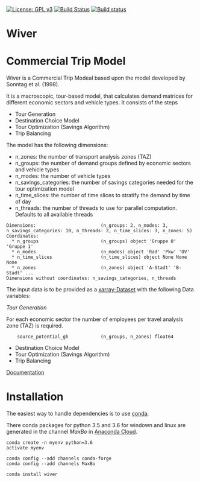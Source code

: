 
[![License: GPL v3](https://img.shields.io/badge/License-GPL%20v3-blue.svg)](http://www.gnu.org/licenses/gpl-3.0)
[![Build Status](https://travis-ci.org/MaxBo/wiver.svg?branch=master)](https://travis-ci.org/MaxBo/wiver)
[![Build status](https://ci.appveyor.com/api/projects/status/q0lek1t5tl5lcq29?svg=true)](https://ci.appveyor.com/project/MaxBo/wiver)

# Wiver
# Commercial Trip Model

Wiver is a Commercial Trip Modeal based upon the model developed by Sonntag et al. (1998).

It is a macroscopic, tour-based model, that calculates demand matrices for different economic sectors and vehicle types.
It consists of the steps

* Tour Generation
* Destination Choice Model
* Tour Optimization (Savings Algorithm)
* Trip Balancing

The model has the following dimensions:

* n_zones: the number of transport analysis zones (TAZ)
* n_groups: the number of demand groups defined by economic sectors and vehicle types
* n_modes: the number of vehicle types
* n_savings_categories: the number of savings categories needed for the tour optimization model
* n_time_slices: the number of time slices to stratify the demand by time of day
* n_threads: the number of threads to use for parallel computation. Defaults to all available threads

```
Dimensions:                        (n_groups: 2, n_modes: 3, n_savings_categories: 10, n_threads: 2, n_time_slices: 3, n_zones: 5)
Coordinates:
  * n_groups                       (n_groups) object 'Gruppe 0' 'Gruppe 1'
  * n_modes                        (n_modes) object 'Rad' 'Pkw' 'OV'
  * n_time_slices                  (n_time_slices) object None None None
  * n_zones                        (n_zones) object 'A-Stadt' 'B-Stadt' ...
Dimensions without coordinates: n_savings_categories, n_threads
```

The input data is to be provided as a [xarray-Dataset](https://xarray.org) with the following Data variables:


*Tour Generation*

For each economic sector the number of employees per travel analysis zone (TAZ) is required.
```
    source_potential_gh            (n_groups, n_zones) float64
```

* Destination Choice Model
* Tour Optimization (Savings Algorithm)
* Trip Balancing

[Documentation](https://maxbo.github.io/cythonarrays/)

# Installation

The easiest way to handle dependencies is to use [conda](https://conda.io/miniconda.html).

There conda packages for python 3.5 and 3.6 for windown and linux are generated in the channel *MaxBo* in [Anaconda Cloud](https://anaconda.org/MaxBo).
```
conda create -n myenv python=3.6
activate myenv

conda config --add channels conda-forge
conda config --add channels MaxBo

conda install wiver
```
